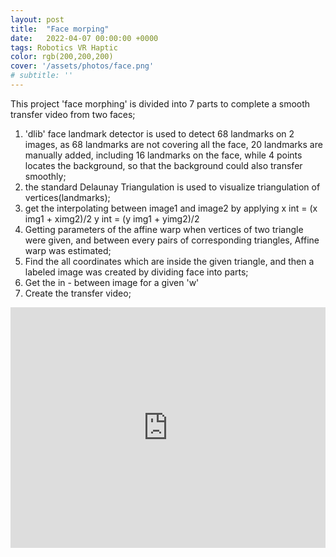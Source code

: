 ```yaml
---
layout: post
title:  "Face morping"
date:   2022-04-07 00:00:00 +0000
tags: Robotics VR Haptic
color: rgb(200,200,200)
cover: '/assets/photos/face.png'
# subtitle: ''
---
```

This project 'face morphing' is divided into 7 parts to complete a smooth transfer video from two
faces;
1. 'dlib' face landmark detector is used to detect 68 landmarks on 2 images, as 68 landmarks are
not covering all the face, 20 landmarks are manually added, including 16 landmarks on the face,
while 4 points locates the background, so that the background could also transfer smoothly;
2. the standard Delaunay Triangulation is used to visualize triangulation of vertices(landmarks);
3. get the interpolating between image1 and image2 by applying
x int = (x img1 + ximg2)/2
y int = (y img1 + yimg2)/2
4. Getting parameters of the affine warp when vertices of two triangle were given, and between
every pairs of corresponding triangles, Affine warp was estimated;
5. Find the all coordinates which are inside the given triangle, and then a labeled image was created
by dividing face into parts;
6. Get the in - between image for a given 'w'
7. Create the transfer video;

<iframe type="text/html" width="100%" height="385" src="https://www.youtube.com/embed/0kpqJpmSTOg" frameborder="0"></iframe>
